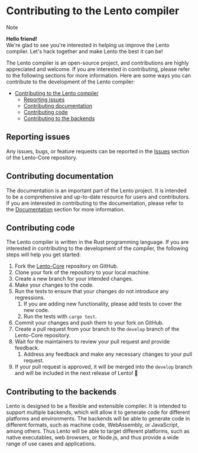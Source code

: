 # Contributing to the Lento compiler

> [!NOTE]
> **Hello friend!** \
> We're glad to see you're interested in helping us improve the Lento compiler.
> Let's hack together and make Lento the best it can be!

The Lento compiler is an open-source project, and contributions are highly appreciated and welcome. If you are interested in contributing, please refer to the following sections for more information.
Here are some ways you can contribute to the development of the Lento compiler:

- [Contributing to the Lento compiler](#contributing-to-the-lento-compiler)
  - [Reporting issues](#reporting-issues)
  - [Contributing documentation](#contributing-documentation)
  - [Contributing code](#contributing-code)
  - [Contributing to the backends](#contributing-to-the-backends)

## Reporting issues

Any issues, bugs, or feature requests can be reported in the [Issues](https://github.com/lento-lang/Lento-Core/issues/new) section of the Lento-Core repository.

## Contributing documentation

The documentation is an important part of the Lento project. It is intended to be a comprehensive and up-to-date resource for users and contributors. If you are interested in contributing to the documentation, please refer to the [Documentation](../../docs/README.md) section for more information.

## Contributing code

The Lento compiler is written in the Rust programming language. If you are interested in contributing to the development of the compiler, the following steps will help you get started:

1. Fork the [Lento-Core](https://github.com/lento-lang/Lento-Core) repository on GitHub.
2. Clone your fork of the repository to your local machine.
3. Create a new branch for your intended changes.
4. Make your changes to the code.
5. Run the tests to ensure that your changes do not introduce any regressions.
   1. If you are adding new functionality, please add tests to cover the new code.
   2. Run the tests with `cargo test`.
6. Commit your changes and push them to your fork on GitHub.
7. Create a pull request from your branch to the `develop` branch of the Lento-Core repository.
8. Wait for the maintainers to review your pull request and provide feedback.
   1. Address any feedback and make any necessary changes to your pull request.
9. If your pull request is approved, it will be merged into the `develop` branch and will be included in the next release of Lento! 🎉

## Contributing to the backends

Lento is designed to be a flexible and extensible compiler. It is intended to support multiple backends, which will allow it to generate code for different platforms and environments. The backends will be able to generate code in different formats, such as machine code, WebAssembly, or JavaScript, among others. Thus Lento will be able to target different platforms, such as native executables, web browsers, or Node.js, and thus provide a wide range of use cases and applications.
